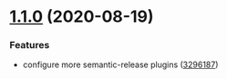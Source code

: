 # [1.1.0](https://github.com/zone117x/cross-sha256/compare/v1.0.0...v1.1.0) (2020-08-19)


### Features

* configure more semantic-release plugins ([3296187](https://github.com/zone117x/cross-sha256/commit/32961873c209c5b9bb53503bbfda0024919b66ba))
